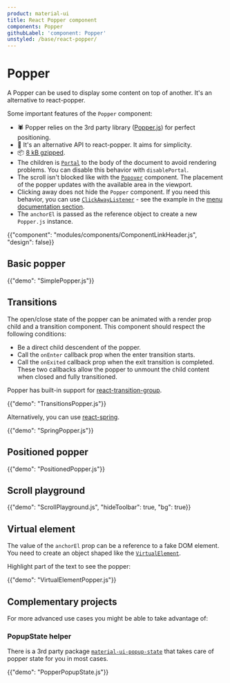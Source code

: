 ```yaml
---
product: material-ui
title: React Popper component
components: Popper
githubLabel: 'component: Popper'
unstyled: /base/react-popper/
---
```


# Popper

<p class="description">A Popper can be used to display some content on top of another. It's an alternative to react-popper.</p>

Some important features of the `Popper` component:

- 🕷 Popper relies on the 3rd party library ([Popper.js](https://popper.js.org/)) for perfect positioning.
- 💄 It's an alternative API to react-popper. It aims for simplicity.
- 📦 [8 kB gzipped](/size-snapshot).
- The children is [`Portal`](/components/portal/) to the body of the document to avoid rendering problems.
  You can disable this behavior with `disablePortal`.
- The scroll isn't blocked like with the [`Popover`](/components/popover/) component.
  The placement of the popper updates with the available area in the viewport.
- Clicking away does not hide the `Popper` component.
  If you need this behavior, you can use [`ClickAwayListener`](/components/click-away-listener/) - see the example in the [menu documentation section](/components/menus/#menulist-composition).
- The `anchorEl` is passed as the reference object to create a new `Popper.js` instance.

{{"component": "modules/components/ComponentLinkHeader.js", "design": false}}

## Basic popper

{{"demo": "SimplePopper.js"}}

## Transitions

The open/close state of the popper can be animated with a render prop child and a transition component.
This component should respect the following conditions:

- Be a direct child descendent of the popper.
- Call the `onEnter` callback prop when the enter transition starts.
- Call the `onExited` callback prop when the exit transition is completed.
  These two callbacks allow the popper to unmount the child content when closed and fully transitioned.

Popper has built-in support for [react-transition-group](https://github.com/reactjs/react-transition-group).

{{"demo": "TransitionsPopper.js"}}

Alternatively, you can use [react-spring](https://github.com/pmndrs/react-spring).

{{"demo": "SpringPopper.js"}}

## Positioned popper

{{"demo": "PositionedPopper.js"}}

## Scroll playground

{{"demo": "ScrollPlayground.js", "hideToolbar": true, "bg": true}}

## Virtual element

The value of the `anchorEl` prop can be a reference to a fake DOM element.
You need to create an object shaped like the [`VirtualElement`](https://popper.js.org/docs/v2/virtual-elements/).

Highlight part of the text to see the popper:

{{"demo": "VirtualElementPopper.js"}}

## Complementary projects

For more advanced use cases you might be able to take advantage of:

### PopupState helper

There is a 3rd party package [`material-ui-popup-state`](https://github.com/jcoreio/material-ui-popup-state) that takes care of popper
state for you in most cases.

{{"demo": "PopperPopupState.js"}}
